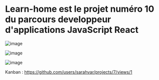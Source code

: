 # Learn-home est le projet numéro 10 du parcours developpeur d'applications JavaScript React 

![image](https://github.com/sarahvar/Learn-home/assets/100738177/d054ef5a-17d6-4c24-9210-c788a64b6217)


![image](https://github.com/sarahvar/Learn-home/assets/100738177/8598108c-cf85-4f80-a48e-2d8f8fffcfc6)


![image](https://github.com/sarahvar/Learn-home/assets/100738177/ffde223f-aec6-4038-8710-eacf388ca985)


Kanban : 
https://github.com/users/sarahvar/projects/7/views/1

